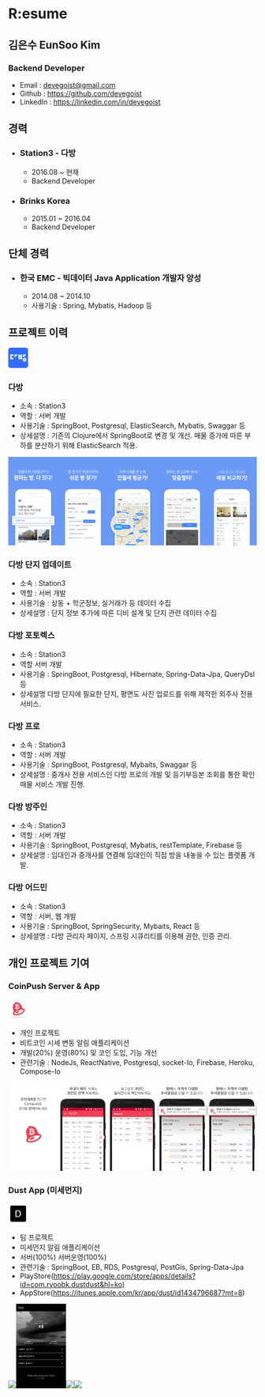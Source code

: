 # R:esume
## 김은수 EunSoo Kim
### Backend Developer
* Email : devegoist@gmail.com
* Github : https://github.com/devegoist
* LinkedIn : https://linkedin.com/in/devegoist

## 경력
* ### Station3 - 다방
    * 2016.08 ~ 현재
    * Backend Developer

* ### Brinks Korea
    * 2015.01 ~ 2016.04
    * Backend Developer

## 단체 경력
* ### 한국 EMC - 빅데이터 Java Application 개발자 양성
    * 2014.08 ~ 2014.10
    * 사용기술 : Spring, Mybatis, Hadoop 등

## 프로젝트 이력
<img src="./resources/dabang_icon.png" width="8%" />

### 다방 
* 소속 : Station3
* 역할 : 서버 개발
* 사용기술 : SpringBoot, Postgresql, ElasticSearch, Mybatis, Swaggar 등
* 상세설명 : 기존의 Clojure에서 SpringBoot로 변경 및 개선. 매물 증가에 따른 부하를 분산하기 위해 ElasticSearch 적용.

<img src="./resources/renewal_1.png" width="20%" /><img src="./resources/renewal_2.png" width="20%" /><img src="./resources/renewal_3.png" width="20%" /><img src="./resources/renewal_4.png" width="20%" /><img src="./resources/renewal_5.png" width="20%" />

### 다방 단지 업데이트
* 소속 : Station3
* 역할 : 서버 개발
* 사용기술 : 상동 + 학군정보, 실거래가 등 데이터 수집
* 상세설명 : 단지 정보 추가에 따른 디비 설계 및 단지 관련 데이터 수집

### 다방 포토렉스
* 소속 : Station3
* 역할 서버 개발
* 사용기술 : SpringBoot, Postgresql, Hibernate, Spring-Data-Jpa, QueryDsl 등
* 상세설명 다방 단지에 필요한 단지, 평면도 사진 업로드를 위해 제작한 외주사 전용 서비스.

### 다방 프로
* 소속 : Station3
* 역할 : 서버 개발
* 사용기술 : SpringBoot, Postgresql, Mybaits, Swaggar 등
* 상세설명 : 중개사 전용 서비스인 다방 프로의 개발 및 등기부등본 조회를 통한 확인매물 서비스 개발 진행.

### 다방 방주인
* 소속 : Station3
* 역할 : 서버 개발
* 사용기술 : SpringBoot, Postgresql, Mybatis, restTemplate, Firebase 등
* 상세설명 : 임대인과 중개사를 연결해 임대인이 직접 방을 내놓을 수 있는 플랫폼 개발.

### 다방 어드민
* 소속 : Station3
* 역할 : 서버, 웹 개발
* 사용기술 : SpringBoot, SpringSecurity, Mybaits, React 등
* 상세셜명 : 다방 관리자 페이지, 스프링 시큐리티를 이용해 권한, 인증 관리.


## 개인 프로젝트 기여
### CoinPush Server & App
<img src="./resources/coinpush_icon.png" width="8%" />

* 개인 프로젝트
* 비트코인 시세 변동 알림 애플리케이션
* 개발(20%) 운영(80%) 및 코인 도입, 기능 개선
* 관련기술 : NodeJs, ReactNative, Postgresql, socket-Io, Firebase, Heroku, Compose-Io

<img src="./resources/coinpush_1.png" width="20%" /><img src="./resources/coinpush_2.png" width="20%" /><img src="./resources/coinpush_3.png" width="20%" /><img src="./resources/coinpush_4.png" width="20%" /><img src="./resources/coinpush_5.png" width="20%" />




### Dust App (미세먼지)
<img src="./resources/dust_icon.png" width="8%" />

* 팀 프로젝트
* 미세먼지 알림 애플리케이션
* 서버(100%) 서버운영(100%)
* 관련기술 : SpringBoot, EB, RDS, Postgresql, PostGis, Spring-Data-Jpa
* PlayStore(https://play.google.com/store/apps/details?id=com.ryoobk.dustdust&hl=ko)
* AppStore(https://itunes.apple.com/kr/app/dust/id1434796687?mt=8)

<img src="./resources/dust_1.png" width="20%" /><img src="./resources/dust_2.png" width="20%" /><img src="./resources/dust_3.png" width="20%" /><img src="./resources/dust_4.png" width="20%" />




